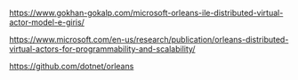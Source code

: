 
https://www.gokhan-gokalp.com/microsoft-orleans-ile-distributed-virtual-actor-model-e-giris/


https://www.microsoft.com/en-us/research/publication/orleans-distributed-virtual-actors-for-programmability-and-scalability/


https://github.com/dotnet/orleans
